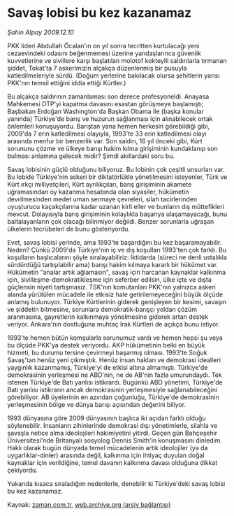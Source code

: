 # Savaş lobisi bu kez kazanamaz

*Şahin Alpay 2009.12.10*

<tr><td class="metin" colspan="2" style="padding-top: 20px; padding-left: 5px; ">PKK lideri Abdullah Öcalan'ın on yıl sonra tecritten kurtulacağı yeni cezaevindeki odasını beğenmemesi üzerine yandaşlarınca güvenlik kuvvetlerine ve sivillere karşı başlatılan molotof kokteylli saldırılarla tırmanan şiddet, Tokat'ta 7 askerimizin alçakça düzenlenmiş bir pusuyla katledilmeleriyle sürdü. (Doğum yerlerine bakılacak olursa şehitlerin yarısı PKK'nın temsil ettiğini iddia ettiği Kürtler.)</td></tr><tr><td class="metin" colspan="2" style="padding-top: 20px; padding-left: 5px; "><p>Bu alçakça saldırının zamanlaması son derece profesyoneldi. Anayasa Mahkemesi DTP'yi kapatma davasını esastan görüşmeye başlamıştı; Başbakan Erdoğan Washington'da Başkan Obama ile (başka konular yanında) Türkiye'de barış ve huzurun sağlanması için alınabilecek ortak önlemleri konuşuyordu. Barıştan yana hemen herkesin görebildiği gibi, 2009'da 7 erin katledilmesi olayıyla, 1993'te 33 erin katledilmesi olayı arasında menfur bir benzerlik var. Son saldırı, 16 yıl önceki gibi, Kürt sorununu çözme ve ülkeye barışı hakim kılma girişiminin kundaklanıp son bulması anlamına gelecek midir? Şimdi akıllardaki soru bu.
<p>Savaş lobisinin güçlü olduğunu biliyoruz. Bu lobinin çok çeşitli unsurları var. Bu lobide Türkiye'nin askeri bir diktatörlükle yönetilmesini isteyenler, Türk ve Kürt ırkçı milliyetçileri, Kürt ayrılıkçıları, barış girişiminin akamete uğramasından oy kazanma hesabında olan siyasiler, hükümetin devrilmesinden medet uman sermaye çevreleri, silah tacirlerinden uyuşturucu kaçakçılarına kadar uzanan kirli eller ve bunların dış müttefikleri mevcut. Dolayısıyla barış girişiminin kolaylıkla başarıya ulaşamayacağı, bunu baltalayanların çok olacağı bilinmiyor değildi. Benzer sorunlarla uğraşan ülkelerin tecrübeleri de bunu gösteriyordu.
<p>Evet, savaş lobisi yerinde, ama 1993'te başardığını bu kez başaramayabilir. Neden? Çünkü 2009'da Türkiye'nin iç ve dış koşulları 1993'ten çok farklı. Bu koşulların başlıcalarını şöyle sıralayabiliriz: İktidarda (süreci ne denli ustalıkla sürdürdüğü tartışılabilir ama) barışı hakim kılmaya kararlı bir hükümet var. Hükümetin "analar artık ağlamasın", savaş için harcanan kaynaklar kalkınma için, sivilleşme-demokratikleşme için seferber edilsin, ülke içte ve dışta güçlensin niyeti tartışmasız. TSK'nın komutanları PKK'nın yalnızca askeri alanda yürütülen mücadele ile etkisiz hale getirilemeyeceğini büyük ölçüde anlamış bulunuyor. Türkiye Kürtlerinin giderek genişleyen bir kesimi, savaşın ve şiddetin bitmesine, sorunlara demokratik-barışçı yoldan çözüm aranmasına, gayretlerin kalkınmaya yönelmesine giderek artan destek veriyor. Ankara'nın dostluğuna muhtaç Irak Kürtleri de açıkça bunu istiyor.
<p>1993'te hemen bütün komşularla sorunumuz vardı ve hemen hepsi şu veya bu ölçüde PKK'ya destek veriyordu. AKP hükümetinin belki en büyük hizmeti, bu durumu tersine çevirmeyi başarmış olması. 1993'te Soğuk Savaş'tan henüz yeni çıkmıştık. Henüz insan hakları ve demokrasi idealleri yaygınlık kazanmamış, Türkiye'yi de etkisi altına almamıştı. Türkiye'de demokrasinin yerleşmesi ne ABD'nin, ne de AB'nin fazla umurundaydı. Tek istenen Türkiye'de Batı yanlısı istikrardı. Bugünkü ABD yönetimi, Türkiye'de Batı yanlısı istikrarın ancak demokrasinin yerleşmesiyle sağlanabileceğini görebiliyor. AB üyelerinin en azından çoğunluğu, Türkiye'de demokrasinin yerleşmesinin bölge ve dünya barışı açısından değerini biliyor.
<p>1993 dünyasına göre 2009 dünyasının başlıca iki açıdan farklı olduğu söylenebilir. İnsanların zihinlerinde demokrasi dışı yönetimlerle, silahla ve savaşla netice alma ideolojileri hakimiyetini yitirdi. Geçen gün Bahçeşehir Üniversitesi'nde Britanyalı sosyolog Dennis Smith'in konuşmasını dinledim. Haklı olarak bugün dünyada temel mücadelenin artık ideolojiler (ya da uygarlıklar-dinler) arasında değil, kalkınma için ihtiyaç duyulan doğal kaynaklar için verildiğine, temel davanın kalkınma davası olduğuna dikkat çekiyordu.
<p>Yukarıda kısaca sıraladığım nedenlerle, denebilir ki Türkiye'deki savaş lobisi bu kez kazanamaz. <br/></p></p></p></p></p></p></td></tr>

Kaynak: [zaman.com.tr](http://zaman.com.tr/yazar.do?yazino=925402), [web.archive.org (arşiv bağlantısı)](http://web.archive.org/web/20100110155159/http://zaman.com.tr:80/yazar.do?yazino=925402)
